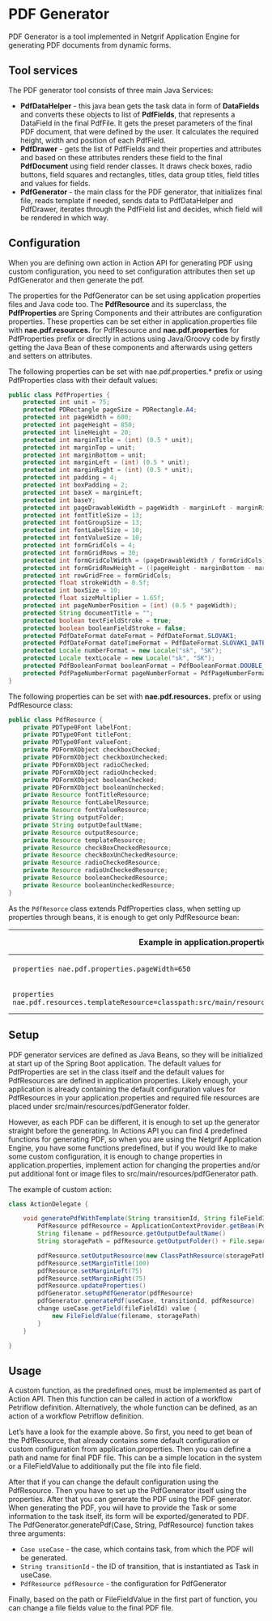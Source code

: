 # PDF Generator

PDF Generator is a tool implemented in Netgrif Application Engine for generating PDF documents from dynamic forms.

## Tool services

The PDF generator tool consists of three main Java Services:

- **PdfDataHelper** - this java bean gets the task data in form of **DataFields** and converts these objects to list
  of **PdfFields**, that represents a DataField in the final PdfFile. It gets the preset parameters of the final PDF
  document, that were defined by the user. It calculates the required height, width and position of each PdfField.
- **PdfDrawer** - gets the list of PdfFields and their properties and attributes and based on these attributes renders
  these field to the final **PdfDocument** using field render classes. It draws check boxes, radio buttons, field
  squares and rectangles, titles, data group titles, field titles and values for fields.
- **PdfGenerator** - the main class for the PDF generator, that initializes final file, reads template if needed, sends
  data to PdfDataHelper and PdfDrawer, iterates through the PdfField list and decides, which field will be rendered in
  which way.

## Configuration

When you are defining own action in Action API for generating PDF using custom configuration, you need to set
configuration attributes then set up PdfGenerator and then generate the pdf.

The properties for the PdfGenerator can be set using application properties files and Java code too. The **PdfResource**
and its superclass, the **PdfProperties** are Spring Components and their attributes are configuration properties. These
properties can be set either in application.properties file with **nae.pdf.resources.** for PdfResource and
**nae.pdf.properties** for PdfProperties prefix or directly in actions using Java/Groovy code by firstly getting the Java
Bean of these components and afterwards using getters and setters on attributes.

The following properties can be set with nae.pdf.properties.* prefix or using PdfProperties class with their default
values:

```java
public class PdfProperties {
    protected int unit = 75;
    protected PDRectangle pageSize = PDRectangle.A4;
    protected int pageWidth = 600;
    protected int pageHeight = 850;
    protected int lineHeight = 20;
    protected int marginTitle = (int) (0.5 * unit);
    protected int marginTop = unit;
    protected int marginBottom = unit;
    protected int marginLeft = (int) (0.5 * unit);
    protected int marginRight = (int) (0.5 * unit);
    protected int padding = 4;
    protected int boxPadding = 2;
    protected int baseX = marginLeft;
    protected int baseY;
    protected int pageDrawableWidth = pageWidth - marginLeft - marginRight;
    protected int fontTitleSize = 13;
    protected int fontGroupSize = 13;
    protected int fontLabelSize = 10;
    protected int fontValueSize = 10;
    protected int formGridCols = 4;
    protected int formGridRows = 30;
    protected int formGridColWidth = (pageDrawableWidth / formGridCols);
    protected int formGridRowHeight = ((pageHeight - marginBottom - marginTop) / formGridRows);
    protected int rowGridFree = formGridCols;
    protected float strokeWidth = 0.5f;
    protected int boxSize = 10;
    protected float sizeMultiplier = 1.65f;
    protected int pageNumberPosition = (int) (0.5 * pageWidth);
    protected String documentTitle = "";
    protected boolean textFieldStroke = true;
    protected boolean booleanFieldStroke = false;
    protected PdfDateFormat dateFormat = PdfDateFormat.SLOVAK1;
    protected PdfDateFormat dateTimeFormat = PdfDateFormat.SLOVAK1_DATETIME;
    protected Locale numberFormat = new Locale("sk", "SK");
    protected Locale textLocale = new Locale("sk", "SK");
    protected PdfBooleanFormat booleanFormat = PdfBooleanFormat.DOUBLE_BOX_WITH_TEXT_SK;
    protected PdfPageNumberFormat pageNumberFormat = PdfPageNumberFormat.SLASH;
}
```

The following properties can be set with **nae.pdf.resources.** prefix or using PdfResource class:

```java
public class PdfResource {
    private PDType0Font labelFont;
    private PDType0Font titleFont;
    private PDType0Font valueFont;
    private PDFormXObject checkboxChecked;
    private PDFormXObject checkboxUnchecked;
    private PDFormXObject radioChecked;
    private PDFormXObject radioUnchecked;
    private PDFormXObject booleanChecked;
    private PDFormXObject booleanUnchecked;
    private Resource fontTitleResource;
    private Resource fontLabelResource;
    private Resource fontValueResource;
    private String outputFolder;
    private String outputDefaultName;
    private Resource outputResource;
    private Resource templateResource;
    private Resource checkBoxCheckedResource;
    private Resource checkBoxUnCheckedResource;
    private Resource radioCheckedResource;
    private Resource radioUnCheckedResource;
    private Resource booleanCheckedResource;
    private Resource booleanUncheckedResource;
}
```

As the `PdfResorce` class extends PdfProperties class, when setting up properties through beans, it is enough to get only
PdfResource bean:

| Example in application.properties | Example of getting bean and setting attribute in actions|
|-----------------------------------|---------------------------------------------------------|
| `properties nae.pdf.properties.pageWidth=650` | `java PdfResource pdfResource = ApplicationContextProvider.getBean(PdfResource.class) as PdfResource` `java pdfResource.setMarginLeft(75)` |
| `properties nae.pdf.resources.templateResource=classpath:src/main/resources/pdfGenerator/template_pdf.pdf` | `java PdfResource pdfResource = ApplicationContextProvider.getBean(PdfResource.class) as PdfResource` `java pdfResource.setMarginLeft(75)`|

## Setup

PDF generator services are defined as Java Beans, so they will be initialized at start up of the Spring Boot
application. The default values for PdfProperties are set in the class itself and the default values for PdfResources
are defined in application properties. Likely enough, your application is already containing the default configuration
values for PdfResources in your application.properties and required file resources are placed under
src/main/resources/pdfGenerator folder.

However, as each PDF can be different, it is enough to set up the generator straight before the generating. In Actions
API you can find 4 predefined functions for generating PDF, so when you are using the Netgrif Application Engine, you
have some functions predefined, but if you would like to make some custom configuration, it is enough to change
properties in application.properties, implement action for changing the properties and/or put additional font or image
files to src/main/resources/pdfGenerator path.

The example of custom action:

```groovy
class ActionDelegate {

    void generatePdfWithTemplate(String transitionId, String fileFieldId) {
        PdfResource pdfResource = ApplicationContextProvider.getBean(PdfResource.class) as PdfResource
        String filename = pdfResource.getOutputDefaultName()
        String storagePath = pdfResource.getOutputFolder() + File.separator + useCase.stringId + "-" + fileFieldId + "-" + pdfResource.getOutputDefaultName()

        pdfResource.setOutputResource(new ClassPathResource(storagePath))
        pdfResource.setMarginTitle(100)
        pdfResource.setMarginLeft(75)
        pdfResource.setMarginRight(75)
        pdfResource.updateProperties()
        pdfGenerator.setupPdfGenerator(pdfResource)
        pdfGenerator.generatePdf(useCase, transitionId, pdfResource)
        change useCase.getField(fileFieldId) value {
            new FileFieldValue(filename, storagePath)
        }
    }

}
```

## Usage

A custom function, as the predefined ones, must be implemented as part of Action API. Then this function can be called
in action of a workflow Petriflow definition. Alternatively, the whole function can be defined, as an action of a
workflow Petriflow definition.

Let’s have a look for the example above. So first, you need to get bean of the PdfResource, that already contains some
default configuration or custom configuration from application.properties. Then you can define a path and name for final
PDF file. This can be a simple location in the system or a FileFieldValue to additionally put the file into file field.

After that if you can change the default configuration using the PdfResource. Then you have to set up the PdfGenerator
itself using the properties. After that you can generate the PDF using the PDF generator. When generating the PDF, you
will have to provide the Task or some information to the task itself, its form will be exported/generated to PDF. The
PdfGenerator.generatePdf(Case, String, PdfResource) function takes three arguments:

- `Case useCase` - the case, which contains task, from which the PDF will be generated.
- `String transitionId` - the ID of transition, that is instantiated as Task in useCase.
- `PdfResource pdfResource` - the configuration for PdfGenerator

Finally, based on the path or FileFieldValue in the first part of function, you can change a file fields value to the
final PDF file.



